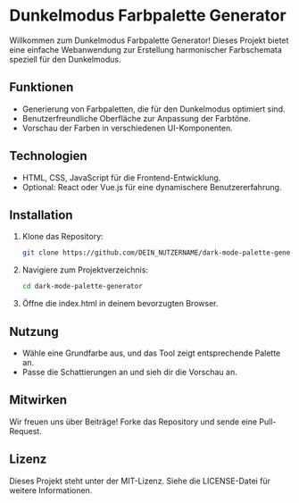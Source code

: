 # Dunkelmodus Farbpalette Generator

Willkommen zum Dunkelmodus Farbpalette Generator! Dieses Projekt bietet eine einfache Webanwendung zur Erstellung harmonischer Farbschemata speziell für den Dunkelmodus. 

## Funktionen
- Generierung von Farbpaletten, die für den Dunkelmodus optimiert sind.
- Benutzerfreundliche Oberfläche zur Anpassung der Farbtöne.
- Vorschau der Farben in verschiedenen UI-Komponenten.

## Technologien
- HTML, CSS, JavaScript für die Frontend-Entwicklung.
- Optional: React oder Vue.js für eine dynamischere Benutzererfahrung.

## Installation
1. Klone das Repository:
   ```bash
   git clone https://github.com/DEIN_NUTZERNAME/dark-mode-palette-generator.git
   ```
2. Navigiere zum Projektverzeichnis:
   ```bash
   cd dark-mode-palette-generator
   ```
3. Öffne die index.html in deinem bevorzugten Browser.

## Nutzung
- Wähle eine Grundfarbe aus, und das Tool zeigt entsprechende Palette an.
- Passe die Schattierungen an und sieh dir die Vorschau an.

## Mitwirken
Wir freuen uns über Beiträge! Forke das Repository und sende eine Pull-Request.

## Lizenz
Dieses Projekt steht unter der MIT-Lizenz. Siehe die LICENSE-Datei für weitere Informationen.